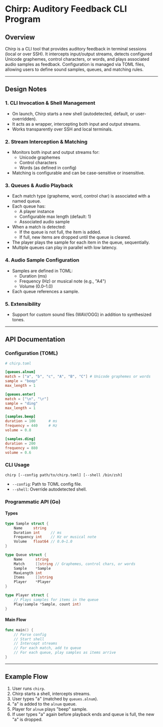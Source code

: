 # Chirp: Auditory Feedback CLI Program

## Overview

Chirp is a CLI tool that provides auditory feedback in terminal sessions (local or over SSH). It intercepts input/output streams, detects configured Unicode graphemes, control characters, or words, and plays associated audio samples as feedback. Configuration is managed via TOML files, allowing users to define sound samples, queues, and matching rules.

---

## Design Notes

### 1. CLI Invocation & Shell Management
- On launch, Chirp starts a new shell (autodetected, default, or user-overridden).
- It acts as a wrapper, intercepting both input and output streams.
- Works transparently over SSH and local terminals.

### 2. Stream Interception & Matching
- Monitors both input and output streams for:
  - Unicode graphemes
  - Control characters
  - Words (as defined in config)
- Matching is configurable and can be case-sensitive or insensitive.

### 3. Queues & Audio Playback
- Each match type (grapheme, word, control char) is associated with a named queue.
- Each queue has:
  - A player instance
  - Configurable max length (default: 1)
  - Associated audio sample
- When a match is detected:
  - If the queue is not full, the item is added.
  - If full, new items are dropped until the queue is cleared.
- The player plays the sample for each item in the queue, sequentially.
- Multiple queues can play in parallel with low latency.

### 4. Audio Sample Configuration
- Samples are defined in TOML:
  - Duration (ms)
  - Frequency (Hz) or musical note (e.g., "A4")
  - Volume (0.0–1.0)
- Each queue references a sample.

### 5. Extensibility
- Support for custom sound files (WAV/OGG) in addition to synthesized tones.

---

## API Documentation

### Configuration (TOML)

```toml
# chirp.toml

[queues.alnum]
match = ["a", "b", "c", "A", "B", "C"] # Unicode graphemes or words
sample = "beep"
max_length = 1

[queues.enter]
match = ["\n", "\r"]
sample = "ding"
max_length = 1

[samples.beep]
duration = 100      # ms
frequency = 440     # Hz
volume = 0.8

[samples.ding]
duration = 200
frequency = 880
volume = 0.6
```

### CLI Usage

```
chirp [--config path/to/chirp.toml] [--shell /bin/zsh] 
```

- `--config`: Path to TOML config file.
- `--shell`: Override autodetected shell.

### Programmatic API (Go)

#### Types

```go
type Sample struct {
    Name     string
    Duration int     // ms
    Frequency int    // Hz or musical note
    Volume   float64 // 0.0–1.0
}

type Queue struct {
    Name      string
    Match     []string // Graphemes, control chars, or words
    Sample    *Sample
    MaxLength int
    Items     []string
    Player    *Player
}

type Player struct {
    // Plays samples for items in the queue
    Play(sample *Sample, count int)
}
```

#### Main Flow

```go
func main() {
    // Parse config
    // Start shell
    // Intercept streams
    // For each match, add to queue
    // For each queue, play samples as items arrive
}
```

---

## Example Flow

1. User runs `chirp`.
2. Chirp starts a shell, intercepts streams.
3. User types "a" (matched by `queues.alnum`).
4. "a" is added to the `alnum` queue.
5. Player for `alnum` plays "beep" sample.
6. If user types "a" again before playback ends and queue is full, the new "a" is dropped.